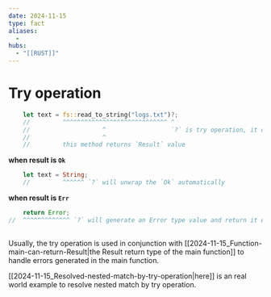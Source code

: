 ```yaml
---
date: 2024-11-15
type: fact
aliases:
  -
hubs:
  - "[[RUST]]"
---
```


# Try operation

```rust
    let text = fs::read_to_string("logs.txt")?;
    //         ^^^^^^^^^^^^^^^^^^^^^^^^^^^^^ ^ 
    //                    ^                  `?` is try operation, it can be added to the end of a statement that returns `Result`
    //                    ^
    //         this method returns `Result` value

```

**when result is `Ok`**


```rust
    let text = String;
    //         ^^^^^^ `?` will unwrap the `Ok` automatically

```

**when result is `Err`**
```rust
    return Error;
//  ^^^^^^^^^^^^^ `?` will generate an Error type value and return it early
    
```

Usually, the try operation is used in conjunction with [[2024-11-15_Function-main-can-return-Result|the Result return type of the main function]] to handle errors generated in the main function.

[[2024-11-15_Resolved-nested-match-by-try-operation|here]] is an real world example to resolve nested match by try operation.
